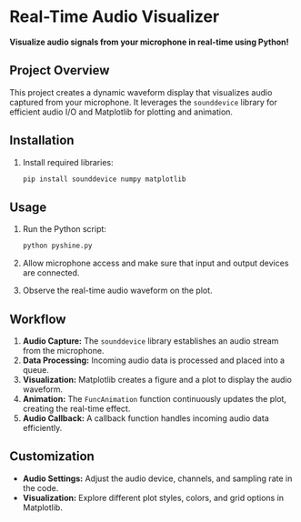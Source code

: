  # Real-Time Audio Visualizer

**Visualize audio signals from your microphone in real-time using Python!**

## Project Overview

This project creates a dynamic waveform display that visualizes audio captured from your microphone. It leverages the `sounddevice` library for efficient audio I/O and Matplotlib for plotting and animation.

## Installation

1. Install required libraries:

   ```bash
   pip install sounddevice numpy matplotlib
   ```

## Usage

1. Run the Python script:

   ```bash
   python pyshine.py
   ```

2. Allow microphone access and make sure that input and output devices are connected.

3. Observe the real-time audio waveform on the plot.

## Workflow

1. **Audio Capture:** The `sounddevice` library establishes an audio stream from the microphone.
2. **Data Processing:** Incoming audio data is processed and placed into a queue.
3. **Visualization:** Matplotlib creates a figure and a plot to display the audio waveform.
4. **Animation:** The `FuncAnimation` function continuously updates the plot, creating the real-time effect.
5. **Audio Callback:** A callback function handles incoming audio data efficiently.

## Customization

- **Audio Settings:** Adjust the audio device, channels, and sampling rate in the code.
- **Visualization:** Explore different plot styles, colors, and grid options in Matplotlib.
